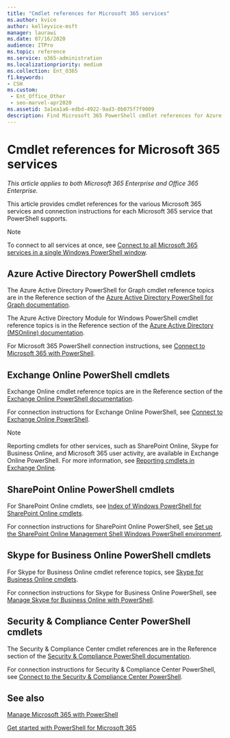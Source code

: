 ```yaml
---
title: "Cmdlet references for Microsoft 365 services"
ms.author: kvice
author: kelleyvice-msft
manager: laurawi
ms.date: 07/16/2020
audience: ITPro
ms.topic: reference
ms.service: o365-administration
ms.localizationpriority: medium
ms.collection: Ent_O365
f1.keywords:
- CSH
ms.custom:
 - Ent_Office_Other
 - seo-marvel-apr2020
ms.assetid: 3a1ea1a6-edbd-4922-9ad3-0b075f7f9009
description: Find Microsoft 365 PowerShell cmdlet references for Azure AD, Exchange Online, SharePoint Online, Skype for Business Online, and Security & Compliance.
---
```


# Cmdlet references for Microsoft 365 services

*This article applies to both Microsoft 365 Enterprise and Office 365 Enterprise.*

This article provides cmdlet references for the various Microsoft 365 services and connection instructions for each Microsoft 365 service that PowerShell supports.

> [!NOTE]
> To connect to all services at once, see [Connect to all Microsoft 365 services in a single Windows PowerShell window](connect-to-all-microsoft-365-services-in-a-single-windows-powershell-window.md).

## Azure Active Directory PowerShell cmdlets

The Azure Active Directory PowerShell for Graph cmdlet reference topics are in the Reference section of the [Azure Active Directory PowerShell for Graph documentation](/powershell/azure/active-directory/install-adv2).

The Azure Active Directory Module for Windows PowerShell cmdlet reference topics is in the Reference section of the [Azure Active Directory (MSOnline) documentation](/powershell/azure/active-directory/overview).

For Microsoft 365 PowerShell connection instructions, see [Connect to Microsoft 365 with PowerShell](connect-to-microsoft-365-powershell.md).

## Exchange Online PowerShell cmdlets

Exchange Online cmdlet reference topics are in the Reference section of the [Exchange Online PowerShell documentation](/powershell/exchange/exchange-online-powershell).

For connection instructions for Exchange Online PowerShell, see [Connect to Exchange Online PowerShell](/powershell/exchange/connect-to-exchange-online-powershell).

> [!NOTE]
> Reporting cmdlets for other services, such as SharePoint Online, Skype for Business Online, and Microsoft 365 user activity, are available in Exchange Online PowerShell. For more information, see [Reporting cmdlets in Exchange Online](/powershell/exchange/exchange-online-powershell).

## SharePoint Online PowerShell cmdlets

For SharePoint Online cmdlets, see [Index of Windows PowerShell for SharePoint Online cmdlets](/powershell/module/sharepoint-online/).

For connection instructions for SharePoint Online PowerShell, see [Set up the SharePoint Online Management Shell Windows PowerShell environment](/powershell/sharepoint/sharepoint-online/connect-sharepoint-online).

## Skype for Business Online PowerShell cmdlets

For Skype for Business Online cmdlet reference topics, see [Skype for Business Online cmdlets](/previous-versions//mt228132(v=technet.10)).

For connection instructions for Skype for Business Online PowerShell, see [Manage Skype for Business Online with PowerShell](manage-skype-for-business-online-with-microsoft-365-powershell.md).

## Security & Compliance Center PowerShell cmdlets

The Security & Compliance Center cmdlet references are in the Reference section of the [Security & Compliance PowerShell documentation](/powershell/exchange/scc-powershell).

For connection instructions for Security & Compliance Center PowerShell, see [Connect to the Security & Compliance Center PowerShell](/powershell/exchange/connect-to-scc-powershell).

## See also

[Manage Microsoft 365 with PowerShell](manage-microsoft-365-with-microsoft-365-powershell.md)

[Get started with PowerShell for Microsoft 365](getting-started-with-microsoft-365-powershell.md)